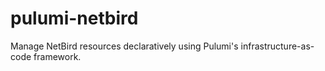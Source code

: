 # pulumi-netbird
Manage NetBird resources declaratively using Pulumi's infrastructure-as-code framework.
